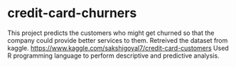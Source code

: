 # credit-card-churners
This project predicts the customers who might get churned so that the company could provide better services to them.
Retreived the dataset from kaggle. https://www.kaggle.com/sakshigoyal7/credit-card-customers
Used R programming language to perform descriptive and predictive analysis.
